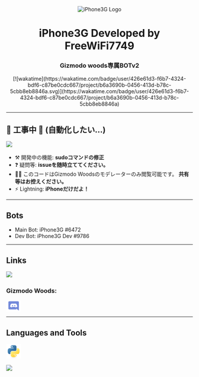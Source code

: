 <div align="center">
    <img src="https://images.frwi.net/data/images/f573f557-1cd7-4f4e-b21b-22aa6f911634.png" alt="iPhone3G Logo" width="200" height="200">
    <h1>iPhone3G Developed by FreeWiFi7749</h1>
    <h3>Gizmodo woods専属BOTv2</h3>
    [![wakatime](https://wakatime.com/badge/user/426e61d3-f6b7-4324-bdf6-c87be0cdc667/project/b6a3690b-0456-413d-b78c-5cbb8eb8846a.svg)](https://wakatime.com/badge/user/426e61d3-f6b7-4324-bdf6-c87be0cdc667/project/b6a3690b-0456-413d-b78c-5cbb8eb8846a)
</div>

---

## 🚧 工事中 🚧 (自動化したい…)

<img src="https://user-images.githubusercontent.com/73097560/115834477-dbab4500-a447-11eb-908a-139a6edaec5c.gif">

- ⚒️ 開発中の機能: **sudoコマンドの修正**
- ❓ 疑問等: **issueを随時立ててください。**
- 👨‍💻 このコードはGizmodo Woodsのモデレーターのみ閲覧可能です。 **共有等はお控えください。**
- ⚡ Lightning: **iPhoneだけだよ！**

---

## Bots

- Main Bot: iPhone3G #6472
- Dev Bot: iPhone3G Dev #9786

---

## Links

<div>
    <a href="https://github.com/FreeWiFi7749" target="_blank">
        <img src="https://img.shields.io/badge/GitHub-100000?style=for-the-badge&logo=github&logoColor=white" target="_blank">
    </a>
</div>

### Gizmodo Woods:
<p>
    <a href="https://discord.gg/gizmodo" target="blank">
        <img align="center" src="https://raw.githubusercontent.com/teamedwardforever/Readme-Generator/71f25dd8b98329b168142a6b782a107b75eab178/svg/Social/discord.svg" alt="https://discord.gg/gizmodo" height="30" width="40" />
    </a>
</p>

---

## Languages and Tools

<p>
    <img src="https://raw.githubusercontent.com/teamedwardforever/Readme-Generator/71f25dd8b98329b168142a6b782a107b75eab178/svg/Skills/Languages/python-original.svg" alt="Python" width="40" height="40"/>
</p>

<img src="https://user-images.githubusercontent.com/73097560/115834477-dbab4500-a447-11eb-908a-139a6edaec5c.gif">

